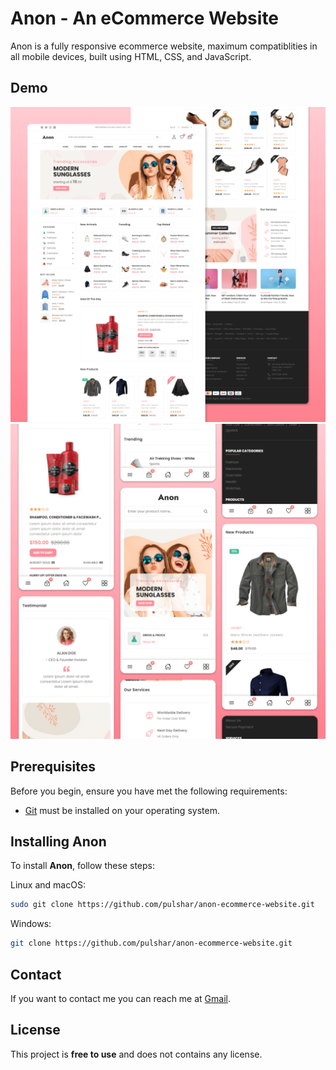 # Anon - An eCommerce Website

Anon is a fully responsive ecommerce website, maximum compatiblities in all mobile devices, built using HTML, CSS, and JavaScript.

## Demo

![Anon Desktop Demo](./website-demo-image/desktop.png "Desktop Demo")
![Anon Mobile Demo](./website-demo-image/mobile.png "Mobile Demo")

## Prerequisites

Before you begin, ensure you have met the following requirements:

- [Git](https://git-scm.com/downloads "Download Git") must be installed on your operating system.

## Installing Anon

To install **Anon**, follow these steps:

Linux and macOS:

```bash
sudo git clone https://github.com/pulshar/anon-ecommerce-website.git
```

Windows:

```bash
git clone https://github.com/pulshar/anon-ecommerce-website.git
```

## Contact

If you want to contact me you can reach me at [Gmail](mailto:alvaroq@gmail.com).

## License

This project is **free to use** and does not contains any license.
